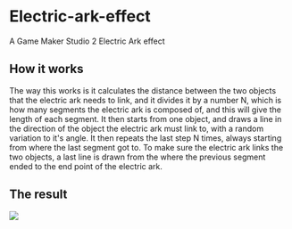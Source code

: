# Electric-ark-effect
A Game Maker Studio 2 Electric Ark effect

## How it works

The way this works is it calculates the distance between the two objects that the electric ark needs to link, and it divides it by a number N, which is how many segments the electric ark is composed of, and this will give the length of each segment. It then starts from one object, and draws a line in the direction of the object the electric ark must link to, with a random variation to it's angle. It then repeats the last step N times, always starting from where the last segment got to. To make sure the electric ark links the two objects, a last line is drawn from the where the previous segment ended to the end point of the electric ark.

## The result

![](EAF.gif)
